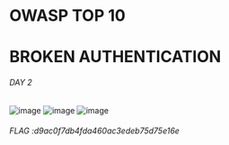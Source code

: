# OWASP TOP 10

# BROKEN AUTHENTICATION
###### DAY 2
![image](https://user-images.githubusercontent.com/60177793/89916315-1b613200-dc15-11ea-915f-82edd2e5454b.png)
![image](https://user-images.githubusercontent.com/60177793/89916451-39c72d80-dc15-11ea-8141-f5cf161a5b62.png)
![image](https://user-images.githubusercontent.com/60177793/89917259-354f4480-dc16-11ea-9079-561a751f0f83.png)

###### FLAG :d9ac0f7db4fda460ac3edeb75d75e16e
